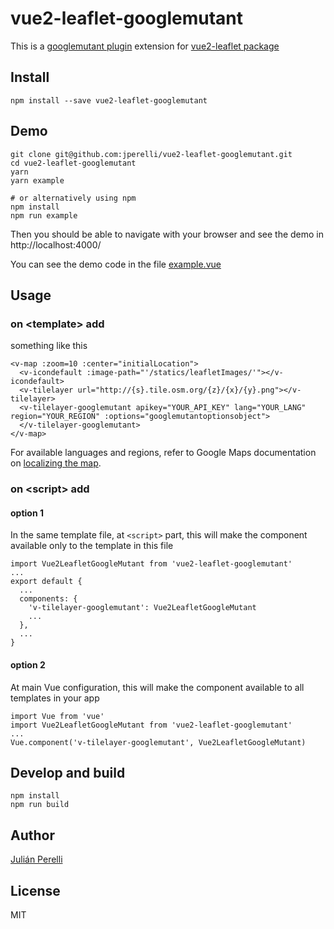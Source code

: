 # vue2-leaflet-googlemutant

This is a [googlemutant plugin](https://gitlab.com/IvanSanchez/Leaflet.GridLayer.GoogleMutant) extension for [vue2-leaflet package](https://github.com/KoRiGaN/Vue2Leaflet)

## Install

    npm install --save vue2-leaflet-googlemutant

## Demo

    git clone git@github.com:jperelli/vue2-leaflet-googlemutant.git
    cd vue2-leaflet-googlemutant
    yarn
    yarn example

    # or alternatively using npm
    npm install
    npm run example

Then you should be able to navigate with your browser and see the demo in http://localhost:4000/

You can see the demo code in the file [example.vue](example.vue)

## Usage

### on &lt;template&gt; add

something like this

    <v-map :zoom=10 :center="initialLocation">
      <v-icondefault :image-path="'/statics/leafletImages/'"></v-icondefault>
      <v-tilelayer url="http://{s}.tile.osm.org/{z}/{x}/{y}.png"></v-tilelayer>
      <v-tilelayer-googlemutant apikey="YOUR_API_KEY" lang="YOUR_LANG" region="YOUR_REGION" :options="googlemutantoptionsobject">
      </v-tilelayer-googlemutant>
    </v-map>

For available languages and regions, refer to Google Maps documentation on [localizing the map](https://developers.google.com/maps/documentation/javascript/localization).

### on &lt;script&gt; add

#### option 1

In the same template file, at `<script>` part, this will make the component available only to the template in this file

    import Vue2LeafletGoogleMutant from 'vue2-leaflet-googlemutant'
    ...
    export default {
      ...
      components: {
        'v-tilelayer-googlemutant': Vue2LeafletGoogleMutant
        ...
      },
      ...
    }

#### option 2

At main Vue configuration, this will make the component available to all templates in your app

    import Vue from 'vue'
    import Vue2LeafletGoogleMutant from 'vue2-leaflet-googlemutant'
    ...
    Vue.component('v-tilelayer-googlemutant', Vue2LeafletGoogleMutant)

## Develop and build

    npm install
    npm run build

## Author

[Julián Perelli](https://jperelli.com.ar/)

## License

MIT
